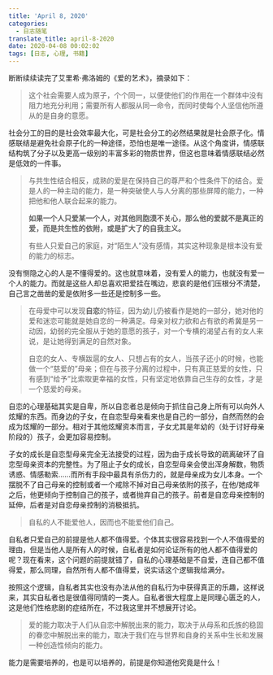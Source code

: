 ```yaml
---
title: 'April 8, 2020'
categories:
  - 日志随笔
translate_title: april-8-2020
date: 2020-04-08 00:02:02
tags: [日志, 心理, 书籍]
---
```


断断续续读完了艾里希·弗洛姆的《爱的艺术》，摘录如下：

> 这个社会需要人成为原子，个个同一，以便使他们的作用在一个群体中没有阻力地充分利用；需要所有人都服从同一命令，而同时使每个人坚信他所遵从的是自身的意愿。

社会分工的目的是社会效率最大化，可是社会分工的必然结果就是社会原子化。情感联结是避免社会原子化的一种途径，恐怕也是唯一途径。从这个角度讲，情感联结构筑了分子以及更高一级别的丰富多彩的物质世界，但这也意味着情感联结必然是低效的一件事。

> 与共生性结合相反，成熟的爱是在保持自己的尊严和个性条件下的结合。爱是人的一种主动的能力，是一种突破使人与人分离的那些屏障的能力，一种把他和他人联合起来的能力。
>
> **如果一个人只爱某一个人，对其他同胞漠不关心，那么他的爱就不是真正的爱，而是共生性的依附，或是扩大了的自我主义。**
>
> 有些人只爱自己的家庭，对“陌生人”没有感情，其实这种现象是根本没有爱的能力的标志。

没有恻隐之心的人是不懂得爱的。这也就意味着，没有爱人的能力，也就没有爱一个人的能力。而就是这些人却总喜欢把爱挂在嘴边，悲哀的是他们压根分不清楚，自己言之凿凿的爱是依附多一些还是控制多一些。

> 在母爱中可以发现**自恋**的特征，因为幼儿仍被看作是她的一部分，她对他的爱和迷恋可能就是她自恋的一种满足。母亲对权力欲和占有欲的希冀是另一动因，幼弱的完全服从于她的意愿的孩子，对一个专横的渴望占有的女人来说，是让她得到满足的自然对象。
>
> 自恋的女人、专横跋扈的女人、只想占有的女人，当孩子还小的时候，也能做一个“慈爱的”母亲；但在与孩子分离的过程中，只有真正慈爱的女性，只有感到“给予”比索取更幸福的女性，只有坚定地依靠自己生存的女性，才是一个慈爱的母亲。

自恋的心理基础其实是自卑，所以自恋者总是倾向于抓住自己身上所有可以向外人炫耀的东西。而身边的子女，在自恋型母亲看来也是自己的一部分，自然而然的会成为炫耀的一部分。相对于其他炫耀资本而言，子女尤其是年幼的（处于讨好母亲阶段的）孩子，会更加容易控制。

子女的成长是自恋型母亲完全无法接受的过程，因为由于成长导致的疏离破环了自恋型母亲资本的完整性。为了阻止子女的成长，自恋型母亲会使出浑身解数，物质诱惑、情感勒索……而所有手段中最具有杀伤力的，就是母亲成为女儿本身。一个摆脱不了自己母亲的控制或者一个戒除不掉对自己母亲依附的孩子，在他/她成年之后，他更倾向于控制自己的孩子，或者抛弃自己的孩子。前者是自恋母亲控制的延伸，后者是对自恋母亲控制的消极抵抗。

> 自私的人不能爱他人，因而也不能爱他们自己。

自私者只爱自己的前提是他人都不值得爱。个体其实很容易找到一个人不值得爱的理由，但是当他人是所有人的时候，自私者是如何论证所有的他人都不值得爱的呢？现在看来，这个问题的前提就错了，自私的心理基础是不自爱，连自己都不值得爱，那么同理，自然所有人都不值得爱，说实话这个逻辑我给满分。

按照这个逻辑，自私者其实也没有办法从他的自私行为中获得真正的乐趣，这样说来，其实自私者也是很值得同情的一类人。自私者很大程度上是同理心匮乏的人，这是他们性格悲剧的症结所在，不过我这里并不想展开讨论。

> 爱的能力取决于人们从自恋中解脱出来的能力，取决于从母系和氏族的稳固的眷恋中解脱出来的能力，取决于我们在与世界和自身的关系中生长和发展一种创造性倾向的能力。

能力是需要培养的，也是可以培养的，前提是你知道他究竟是什么！
